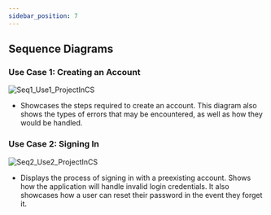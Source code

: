 ```yaml
---
sidebar_position: 7
---
```


## Sequence Diagrams

### Use Case 1: Creating an Account
![Seq1_Use1_ProjectInCS](https://github.com/user-attachments/assets/df4bb4a0-7e01-45a1-a230-a29b6af99793)

- Showcases the steps required to create an account. This diagram also shows the types of errors that may be encountered, as well as how they would be handled. 

### Use Case 2: Signing In
![Seq2_Use2_ProjectInCS](https://github.com/user-attachments/assets/c522a020-2512-4bbc-b5f1-ff236cb07f26)

- Displays the process of signing in with a preexisting account. Shows how the application will handle invalid login credentials. It also showcases how a user can reset their password in the event they forget it.